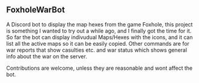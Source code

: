 ## FoxholeWarBot

A Discord bot to display the map hexes from the game Foxhole, this project is something I wanted to try out a while ago, and I finally got the time for it. 
So far the bot can display indivudual Maps/Hexes with the icons, and it can list all the active maps so it can be easily copied. Other commands are for war reports that show casulties etc. and war status which shows general info about the war on the server.

Contributions are welcome, unless they are reasonable and wont affect the bot.
